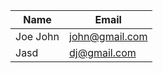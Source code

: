 <!-- Table -->
| Name      | Email         |
| ----------|---------------|
|Joe John   |john@gmail.com |
|Jasd       |dj@gmail.com   |